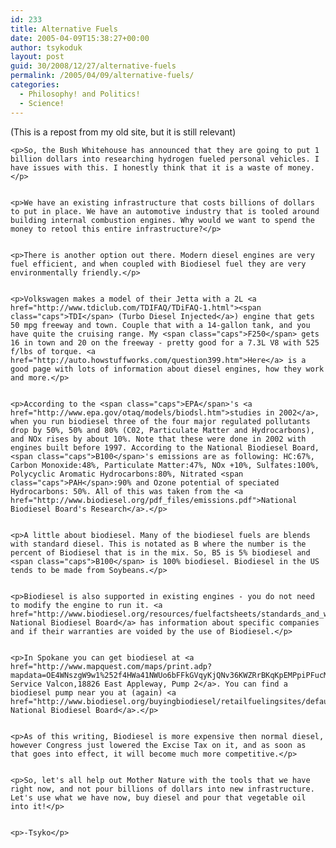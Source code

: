 ```yaml
---
id: 233
title: Alternative Fuels
date: 2005-04-09T15:38:27+00:00
author: tsykoduk
layout: post
guid: 30/2008/12/27/alternative-fuels
permalink: /2005/04/09/alternative-fuels/
categories:
  - Philosophy! and Politics!
  - Science!
---
```

<p>(This is a repost from my old site, but it is still relevant)</p>


	<p>So, the Bush Whitehouse has announced that they are going to put 1 billion dollars into researching hydrogen fueled personal vehicles. I have issues with this. I honestly think that it is a waste of money.</p>


	<p>We have an existing infrastructure that costs billions of dollars to put in place. We have an automotive industry that is tooled around building internal combustion engines. Why would we want to spend the money to retool this entire infrastructure?</p>


	<p>There is another option out there. Modern diesel engines are very fuel efficient, and when coupled with Biodiesel fuel they are very environmentally friendly.</p>


	<p>Volkswagen makes a model of their Jetta with a 2L <a href="http://www.tdiclub.com/TDIFAQ/TDiFAQ-1.html"><span class="caps">TDI</span> (Turbo Diesel Injected</a>) engine that gets 50 mpg freeway and town. Couple that with a 14-gallon tank, and you have quite the cruising range. My <span class="caps">F250</span> gets 16 in town and 20 on the freeway - pretty good for a 7.3L V8 with 525 f/lbs of torque. <a href="http://auto.howstuffworks.com/question399.htm">Here</a> is a good page with lots of information about diesel engines, how they work and more.</p>


	<p>According to the <span class="caps">EPA</span>'s <a href="http://www.epa.gov/otaq/models/biodsl.htm">studies in 2002</a>, when you run biodiesel three of the four major regulated pollutants drop by 50%, 50% and 80% (C02, Particulate Matter and Hydrocarbons), and NOx rises by about 10%. Note that these were done in 2002 with engines built before 1997. According to the National Biodiesel Board, <span class="caps">B100</span>'s emissions are as following: HC:67%, Carbon Monoxide:48%, Particulate Matter:47%, NOx +10%, Sulfates:100%, Polycyclic Aromatic Hydrocarbons:80%, Nitrated <span class="caps">PAH</span>:90% and Ozone potential of speciated Hydrocarbons: 50%. All of this was taken from the <a href="http://www.biodiesel.org/pdf_files/emissions.pdf">National Biodiesel Board's Research</a>.</p>


	<p>A little about biodiesel. Many of the biodiesel fuels are blends with standard diesel. This is notated as B where the number is the percent of Biodiesel that is in the mix. So, B5 is 5% biodiesel and <span class="caps">B100</span> is 100% biodiesel. Biodiesel in the US tends to be made from Soybeans.</p>


	<p>Biodiesel is also supported in existing engines - you do not need to modify the engine to run it. <a href="http://www.biodiesel.org/resources/fuelfactsheets/standards_and_warranties.shtm">The National Biodiesel Board</a> has information about specific companies and if their warranties are voided by the use of Biodiesel.</p>


	<p>In Spokane you can get biodiesel at <a href="http://www.mapquest.com/maps/print.adp?mapdata=OE4WNszgW9w1%252f4HWa41NWUo6bFFkGVqyKjQNv36KWZRrBKqKpEMPpiPFucMzEWkF2eHoq4d0ZRw1N5pEe77syDot8GF67lr9HjM3airn9dNMWb4Ymk9HUqhN2dB9MK9whkwYtXIQtFHldMzXte4MzR%252f9sjpyHD%252bKHlrnwuiSi4BbjMS2b3eVoPCJlm6c2rJu6H%252brmmM5iJh25cFoXYhnTlkpDBWpv5egrAWIAwkDgeGJMUWyd%252f56%252bkMA0eUUTwXOnlLcdUNPActZqLTKJntShL3TmZy1AEchb3hJXlowsImqJ5QUY97%252fpvRVUjdWEoJDlwmjSEnDVgvJYaqcrD6qcgzxrZrejrjXF7it4TOR2S%252f%252f6Q81ehbqrYNxic%252f6ok%252fM99ZBNoqDYD2yCjeYaVO5KMKVhh%252fT4oGe3C3BnSeoLvYsjTpUuBfHkIIo8rFfjSc8Omm9GwcPdbYkD3%252bvnvYYmpDy9WfpNAfQLIpXHpJomS2tfi0sAjQxdv9k88jN%252bPbMytKJM0sRNUk%253d">City Service Valcon,18826 East Appleway, Pump 2</a>. You can find a biodiesel pump near you at (again) <a href="http://www.biodiesel.org/buyingbiodiesel/retailfuelingsites/default.shtm">The National Biodiesel Board</a>.</p>


	<p>As of this writing, Biodiesel is more expensive then normal diesel, however Congress just lowered the Excise Tax on it, and as soon as that goes into effect, it will become much more competitive.</p>


	<p>So, let's all help out Mother Nature with the tools that we have right now, and not pour billions of dollars into new infrastructure. Let's use what we have now, buy diesel and pour that vegetable oil into it!</p>


	<p>-Tsyko</p>